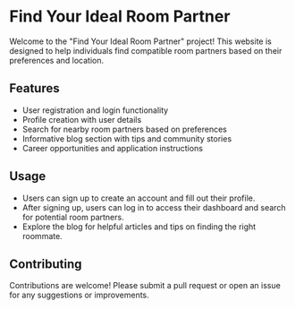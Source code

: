 # Find Your Ideal Room Partner

Welcome to the "Find Your Ideal Room Partner" project! This website is designed to help individuals find compatible room partners based on their preferences and location.

## Features
- User registration and login functionality
- Profile creation with user details
- Search for nearby room partners based on preferences
- Informative blog section with tips and community stories
- Career opportunities and application instructions
## Usage
- Users can sign up to create an account and fill out their profile.
- After signing up, users can log in to access their dashboard and search for potential room partners.
- Explore the blog for helpful articles and tips on finding the right roommate.
## Contributing
Contributions are welcome! Please submit a pull request or open an issue for any suggestions or improvements.
